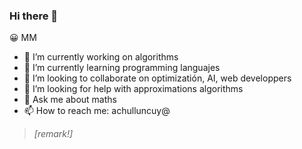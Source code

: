 ### Hi there 👋

😀 MM

- 🔭 I’m currently working on algorithms
- 🌱 I’m currently learning  programming languajes 
- 👯 I’m looking to collaborate on optimizatión, AI, web developpers
- 🤔 I’m looking for help with approximations algorithms
- 💬 Ask me about maths
- 📫 How to reach me: achulluncuy@

>_[remark!]_



<!--
**AmericoCh/AmericoCh** is a ✨ _special_ ✨ repository because its `README.md` (this file) appears on your GitHub profile.

Here are some ideas to get you started:

- 🔭 I’m currently working on algorithms
- 🌱 I’m currently learning  programming languajes 
- 👯 I’m looking to collaborate on optimizatión, AI, web developpers
- 🤔 I’m looking for help with approximations algorithms
- 💬 Ask me about maths
- 📫 How to reach me: achulluncuy@
- 😄 Pronouns: ...
- ⚡ Fun fact: ...
-->
